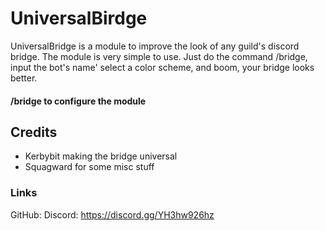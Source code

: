# UniversalBirdge
UniversalBridge is a module to improve the look of any guild's discord bridge. The module is very simple to use. Just do the command /bridge, input the bot's name' select a color scheme, and boom, your bridge looks better.
#### /bridge to configure the module
## Credits
- Kerbybit making the bridge universal
- Squagward for some misc stuff
### Links
GitHub: 
Discord: https://discord.gg/YH3hw926hz
